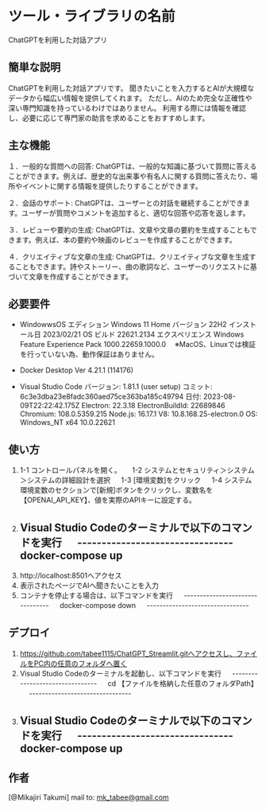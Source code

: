 # ツール・ライブラリの名前

ChatGPTを利用した対話アプリ

## 簡単な説明

ChatGPTを利用した対話アプリです。
聞きたいことを入力するとAIが大規模なデータから幅広い情報を提供してくれます。
ただし、AIのため完全な正確性や深い専門知識を持っているわけではありません。
利用する際には情報を確認し、必要に応じて専門家の助言を求めることをおすすめします。

## 主な機能

１．一般的な質問への回答: ChatGPTは、一般的な知識に基づいて質問に答えることができます。例えば、歴史的な出来事や有名人に関する質問に答えたり、場所やイベントに関する情報を提供したりすることができます。

２．会話のサポート: ChatGPTは、ユーザーとの対話を継続することができます。ユーザーが質問やコメントを追加すると、適切な回答や応答を返します。

３．レビューや要約の生成: ChatGPTは、文章や文章の要約を生成することもできます。例えば、本の要約や映画のレビューを作成することができます。

４．クリエイティブな文章の生成: ChatGPTは、クリエイティブな文章を生成することもできます。詩やストーリー、曲の歌詞など、ユーザーのリクエストに基づいて文章を作成することができます。


## 必要要件

- WindowwsOS
  エディション	Windows 11 Home
   バージョン	22H2
   インストール日	‎2023/‎02/‎21
  OS ビルド	22621.2134
    エクスペリエンス	Windows Feature Experience Pack 1000.22659.1000.0
　※MacOS、Linuxでは検証を行っていない為、動作保証はありません。

- Docker Desktop
  Ver 4.21.1 (114176)

- Visual Studio Code
  バージョン: 1.81.1 (user setup)
    コミット: 6c3e3dba23e8fadc360aed75ce363ba185c49794
    日付: 2023-08-09T22:22:42.175Z
  Electron: 22.3.18
  ElectronBuildId: 22689846
  Chromium: 108.0.5359.215
  Node.js: 16.17.1
  V8: 10.8.168.25-electron.0
  OS: Windows_NT x64 10.0.22621

## 使い方

1. 1-1 コントロールパネルを開く。
　  1-2 システムとセキュリティ＞システム＞システムの詳細設計を選択
　  1-3 [環境変数]をクリック
　  1-4 システム環境変数のセクションで[新規]ボタンをクリックし、変数名を【OPENAI_API_KEY】、値を実際のAPIキーに設定する。
2. Visual Studio Codeのターミナルで以下のコマンドを実行
　  --------------------------------
   docker-compose up
   --------------------------------
3. http://localhost:8501へアクセス
4. 表示されたページでAIへ聞きたいことを入力
5. コンテナを停止する場合は、以下コマンドを実行
　 --------------------------------
　 docker-compose down
　 --------------------------------
## デプロイ

1. https://github.com/tabee1115/ChatGPT_Streamlit.gitへアクセスし、ファイルをPC内の任意のフォルダへ置く
2. Visual Studio Codeのターミナルを起動し、以下コマンドを実行
　 --------------------------------
　 cd 【ファイルを格納した任意のフォルダPath】
　 --------------------------------
3. Visual Studio Codeのターミナルで以下のコマンドを実行
　  --------------------------------
   docker-compose up
   --------------------------------

## 作者

[@Mikajiri Takumi]
mail to: mk_tabee@gmail.com
